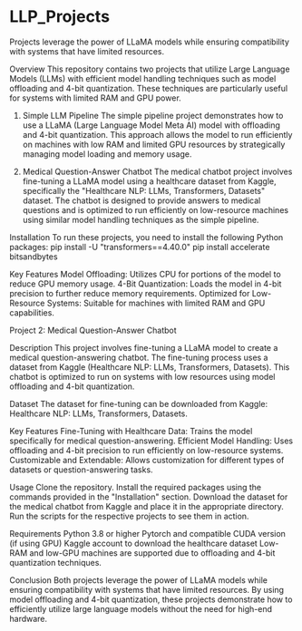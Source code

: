 # LLP_Projects
Projects leverage the power of LLaMA models while ensuring compatibility with systems that have limited resources. 

Overview
This repository contains two projects that utilize Large Language Models (LLMs) with efficient model handling techniques such as model offloading and 4-bit quantization. These techniques are particularly useful for systems with limited RAM and GPU power.

1. Simple LLM Pipeline
The simple pipeline project demonstrates how to use a LLaMA (Large Language Model Meta AI) model with offloading and 4-bit quantization. This approach allows the model to run efficiently on machines with low RAM and limited GPU resources by strategically managing model loading and memory usage.

2. Medical Question-Answer Chatbot
The medical chatbot project involves fine-tuning a LLaMA model using a healthcare dataset from Kaggle, specifically the "Healthcare NLP: LLMs, Transformers, Datasets" dataset. The chatbot is designed to provide answers to medical questions and is optimized to run efficiently on low-resource machines using similar model handling techniques as the simple pipeline.

Installation
To run these projects, you need to install the following Python packages:
pip install -U "transformers==4.40.0"
pip install accelerate bitsandbytes

Key Features
Model Offloading: Utilizes CPU for portions of the model to reduce GPU memory usage.
4-Bit Quantization: Loads the model in 4-bit precision to further reduce memory requirements.
Optimized for Low-Resource Systems: Suitable for machines with limited RAM and GPU capabilities.



Project 2: Medical Question-Answer Chatbot

Description
This project involves fine-tuning a LLaMA model to create a medical question-answering chatbot. The fine-tuning process uses a dataset from Kaggle (Healthcare NLP: LLMs, Transformers, Datasets). This chatbot is optimized to run on systems with low resources using model offloading and 4-bit quantization.

Dataset
The dataset for fine-tuning can be downloaded from Kaggle: Healthcare NLP: LLMs, Transformers, Datasets.

Key Features
Fine-Tuning with Healthcare Data: Trains the model specifically for medical question-answering.
Efficient Model Handling: Uses offloading and 4-bit precision to run efficiently on low-resource systems.
Customizable and Extendable: Allows customization for different types of datasets or question-answering tasks.

Usage
Clone the repository.
Install the required packages using the commands provided in the "Installation" section.
Download the dataset for the medical chatbot from Kaggle and place it in the appropriate directory.
Run the scripts for the respective projects to see them in action.

Requirements
Python 3.8 or higher
Pytorch and compatible CUDA version (if using GPU)
Kaggle account to download the healthcare dataset
Low-RAM and low-GPU machines are supported due to offloading and 4-bit quantization techniques.

Conclusion
Both projects leverage the power of LLaMA models while ensuring compatibility with systems that have limited resources. By using model offloading and 4-bit quantization, these projects demonstrate how to efficiently utilize large language models without the need for high-end hardware.
